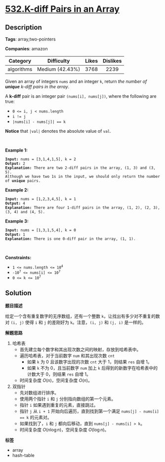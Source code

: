 # [532.K-diff Pairs in an Array](https://leetcode.com/problems/k-diff-pairs-in-an-array/description/)

## Description

**Tags**: array,two-pointers

**Companies**: amazon

|  Category  |   Difficulty    | Likes | Dislikes |
| :--------: | :-------------: | :---: | :------: |
| algorithms | Medium (42.43%) | 3768  |   2239   |

<p>Given an array of integers <code>nums</code> and an integer <code>k</code>, return <em>the number of <b>unique</b> k-diff pairs in the array</em>.</p>
<p>A <strong>k-diff</strong> pair is an integer pair <code>(nums[i], nums[j])</code>, where the following are true:</p>
<ul>
  <li><code>0 &lt;= i, j &lt; nums.length</code></li>
  <li><code>i != j</code></li>
  <li><code>|nums[i] - nums[j]| == k</code></li>
</ul>
<p><strong>Notice</strong> that <code>|val|</code> denotes the absolute value of <code>val</code>.</p>
<p>&nbsp;</p>
<p><strong class="example">Example 1:</strong></p>
<pre><code><strong>Input:</strong> nums = [3,1,4,1,5], k = 2
<strong>Output:</strong> 2
<strong>Explanation:</strong> There are two 2-diff pairs in the array, (1, 3) and (3, 5).
Although we have two 1s in the input, we should only return the number of <strong>unique</strong> pairs.</code></pre>
<p><strong class="example">Example 2:</strong></p>
<pre><code><strong>Input:</strong> nums = [1,2,3,4,5], k = 1
<strong>Output:</strong> 4
<strong>Explanation:</strong> There are four 1-diff pairs in the array, (1, 2), (2, 3), (3, 4) and (4, 5).</code></pre>
<p><strong class="example">Example 3:</strong></p>
<pre><code><strong>Input:</strong> nums = [1,3,1,5,4], k = 0
<strong>Output:</strong> 1
<strong>Explanation:</strong> There is one 0-diff pair in the array, (1, 1).</code></pre>
<p>&nbsp;</p>
<p><strong>Constraints:</strong></p>
<ul>
  <li><code>1 &lt;= nums.length &lt;= 10<sup>4</sup></code></li>
  <li><code>-10<sup>7</sup> &lt;= nums[i] &lt;= 10<sup>7</sup></code></li>
  <li><code>0 &lt;= k &lt;= 10<sup>7</sup></code></li>
</ul>

## Solution

**题目描述**

给定一个含有重复数字的无序数组，还有一个整数 `k`，让找出有多少对不重复的数对 `(i, j)` 使得 `i` 和 `j` 的差刚好为 `k`。注意，`(i, j)` 和 `(j, i)` 是一样的。

**解题思路**

1. 哈希表
   - 首先建立每个数字和其出现次数之间的映射，存放到哈希表中。
   - 遍历哈希表，对于当前数字 `num` 和其出现次数 `cnt`
     - 如果 `k` 为 0 且该数字出现的次数 `cnt` 大于 1，则结果 `res` 自增 1。
     - 如果 `k` 不为 0，且当前数字 `num` 加上 `k` 后得到的新数字在哈希表中的计数大于 0，则结果 `res` 自增 1。
   - 时间复杂度 $O(n)$，空间复杂度 $O(n)$。
2. 双指针
   - 先对数组进行排序。
   - 使用两个指针 `i` 和 `j` 分别指向数组的第一个元素。
   - 指针 `i` 如果遇到重复的元素，直接跳过。
   - 指针 `j` 从 `i + 1` 开始向后遍历，直到找到第一个满足 `nums[j] - nums[i] == k` 的元素对。
   - 如果找到了，`i` 和 `j` 都向后移动，直到 `nums[j] - nums[i] > k`。
   - 时间复杂度 $O(n\log n)$，空间复杂度 $O(\log n)$。

**标签**

- array
- hash-table
